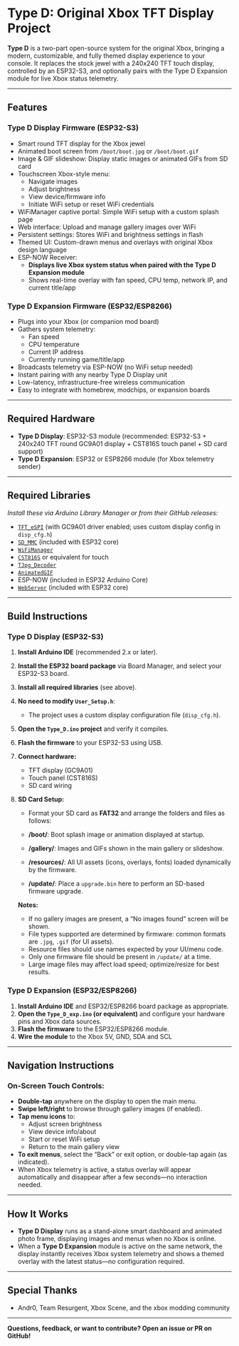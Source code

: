 # Type D: Original Xbox TFT Display Project

**Type D** is a two-part open-source system for the original Xbox, bringing a modern, customizable, and fully themed display experience to your console. It replaces the stock jewel with a 240x240 TFT touch display, controlled by an ESP32-S3, and optionally pairs with the Type D Expansion module for live Xbox status telemetry.

---

## Features

### Type D Display Firmware (ESP32-S3)

- Smart round TFT display for the Xbox jewel  
- Animated boot screen from `/boot/boot.jpg` or `/boot/boot.gif`  
- Image & GIF slideshow: Display static images or animated GIFs from SD card  
- Touchscreen Xbox-style menu:  
  - Navigate images  
  - Adjust brightness  
  - View device/firmware info  
  - Initiate WiFi setup or reset WiFi credentials  
- WiFiManager captive portal: Simple WiFi setup with a custom splash page  
- Web interface: Upload and manage gallery images over WiFi  
- Persistent settings: Stores WiFi and brightness settings in flash  
- Themed UI: Custom-drawn menus and overlays with original Xbox design language  
- ESP-NOW Receiver:  
  - **Displays live Xbox system status when paired with the Type D Expansion module**  
  - Shows real-time overlay with fan speed, CPU temp, network IP, and current title/app  

### Type D Expansion Firmware (ESP32/ESP8266)

- Plugs into your Xbox (or companion mod board)  
- Gathers system telemetry:  
  - Fan speed  
  - CPU temperature  
  - Current IP address  
  - Currently running game/title/app  
- Broadcasts telemetry via ESP-NOW (no WiFi setup needed)  
- Instant pairing with any nearby Type D Display unit  
- Low-latency, infrastructure-free wireless communication  
- Easy to integrate with homebrew, modchips, or expansion boards  

---

## Required Hardware

- **Type D Display**: ESP32-S3 module (recommended: ESP32-S3 + 240x240 TFT round GC9A01 display + CST816S touch panel + SD card support)
- **Type D Expansion**: ESP32 or ESP8266 module (for Xbox telemetry sender)

---

## Required Libraries

_Install these via Arduino Library Manager or from their GitHub releases:_

- [`TFT_eSPI`](https://github.com/Bodmer/TFT_eSPI) (with GC9A01 driver enabled; uses custom display config in `disp_cfg.h`)
- [`SD_MMC`](https://github.com/espressif/arduino-esp32/tree/master/libraries/SD_MMC) (included with ESP32 core)
- [`WiFiManager`](https://github.com/tzapu/WiFiManager)
- [`CST816S`](https://github.com/wuxx/CST816S) or equivalent for touch
- [`TJpg_Decoder`](https://github.com/Bodmer/TJpg_Decoder)
- [`AnimatedGIF`](https://github.com/bitbank2/AnimatedGIF)
- ESP-NOW (included in ESP32 Arduino Core)
- [`WebServer`](https://github.com/espressif/arduino-esp32/tree/master/libraries/WebServer) (included with ESP32 core)

---

## Build Instructions

### Type D Display (ESP32-S3)

1. **Install Arduino IDE** (recommended 2.x or later).
2. **Install the ESP32 board package** via Board Manager, and select your ESP32-S3 board.
3. **Install all required libraries** (see above).
4. **No need to modify `User_Setup.h`**:  
   - The project uses a custom display configuration file (`disp_cfg.h`).
5. **Open the `Type_D.ino` project** and verify it compiles.
6. **Flash the firmware** to your ESP32-S3 using USB.
7. **Connect hardware:**  
   - TFT display (GC9A01)  
   - Touch panel (CST816S)  
   - SD card wiring
8. **SD Card Setup:**  
   - Format your SD card as **FAT32** and arrange the folders and files as follows:


   - **/boot/**: Boot splash image or animation displayed at startup.
   - **/gallery/**: Images and GIFs shown in the main gallery or slideshow.
   - **/resources/**: All UI assets (icons, overlays, fonts) loaded dynamically by the firmware.
   - **/update/**: Place a `upgrade.bin` here to perform an SD-based firmware upgrade.

   **Notes:**
   - If no gallery images are present, a “No images found” screen will be shown.
   - File types supported are determined by firmware: common formats are `.jpg`, `.gif` (for UI assets).
   - Resource files should use names expected by your UI/menu code.
   - Only one firmware file should be present in `/update/` at a time.
   - Large image files may affect load speed; optimize/resize for best results.



### Type D Expansion (ESP32/ESP8266)

1. **Install Arduino IDE** and ESP32/ESP8266 board package as appropriate.
2. **Open the `Type_D_exp.ino` (or equivalent)** and configure your hardware pins and Xbox data sources.
3. **Flash the firmware** to the ESP32/ESP8266 module.
4. **Wire the module** to the Xbox 5V, GND, SDA and SCL
---

## Navigation Instructions

### On-Screen Touch Controls:

- **Double-tap** anywhere on the display to open the main menu.
- **Swipe left/right** to browse through gallery images (if enabled).
- **Tap menu icons** to:
  - Adjust screen brightness
  - View device info/about
  - Start or reset WiFi setup
  - Return to the main gallery view
- **To exit menus**, select the “Back” or exit option, or double-tap again (as indicated).
- When Xbox telemetry is active, a status overlay will appear automatically and disappear after a few seconds—no interaction needed.

---

## How It Works

- **Type D Display** runs as a stand-alone smart dashboard and animated photo frame, displaying images and menus when no Xbox is online.
- When a **Type D Expansion** module is active on the same network, the display instantly receives Xbox system telemetry and shows a themed overlay with the latest status—no configuration required.

---

## Special Thanks

- Andr0, Team Resurgent, Xbox Scene, and the xbox modding community

---

**Questions, feedback, or want to contribute? Open an issue or PR on GitHub!**
